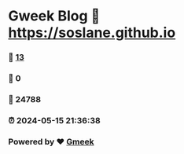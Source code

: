 # Gweek Blog :link: https://soslane.github.io 
### :page_facing_up: [13](https://soslane.github.io/tag.html) 
### :speech_balloon: 0 
### :hibiscus: 24788 
### :alarm_clock: 2024-05-15 21:36:38 
### Powered by :heart: [Gmeek](https://github.com/Meekdai/Gmeek)
